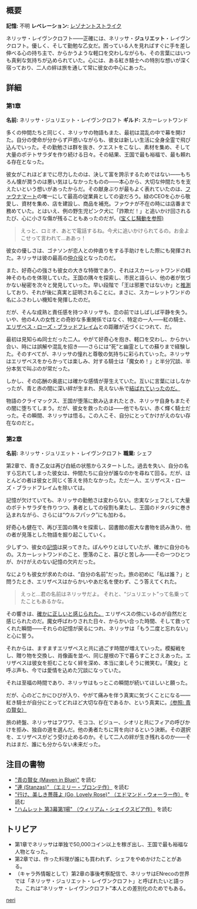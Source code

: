 <!-- title: ネリッサ・ジュリエット・レイヴンクロフト -->
<!-- quote: 私の勇敢な騎士はどこにいるのかしら？ -->
<!-- chapters: -1 -->
<!-- images: (ネリッサ 第1章プロフィール), ("Start Again" MVのネリッサ), (レベレーションを発動するネリッサ), (ネリッサ 第2章プロフィール), (第2章エンディングでフィアに背を向けるネリッサ) -->
<!-- model: false -->

## 概要

**記憶:** 不明
**レベレーション:** [レゾナントストライク](#entry:resonant-strike-entry)

ネリッサ・レイヴンクロフト――正確には、ネリッサ・**ジュリエット**・レイヴンクロフト。優しく、そして勤勉な乙女だ。困っている人を見ればすぐに手を差し伸べる心の持ち主で、からかうような軽口を交わしながらも、その言葉にはいつも真剣な気持ちが込められていた。心には、ある紅き騎士への特別な想いが深く宿っており、二人の絆は旅を通して常に彼女の中心にあった。

## 詳細

### 第1章

**名前:** ネリッサ・ジュリエット・レイヴンクロフト
**ギルド:** スカーレットワンド

多くの仲間たちと同じく、ネリッサの物語もまた、最初は混乱の中で幕を開けた。自分の使命が分からず戸惑いながらも、彼女は新しい生活に全身全霊で飛び込んでいった。その勤勉さは群を抜き、クエストをこなし、素材を集め、そして大量のポテトサラダを作り続ける日々。その結果、王国で最も裕福で、最も頼れる存在となった。

彼女がこれほどまでに尽力したのは、決して富を誇示するためではない――もちろん懐が潤うのは悪い気はしなかったものの――本心から、大切な仲間たちを支えたいという想いがあったからだ。その献身ぶりが最もよく表れていたのは、[ファウナマート](#entry:faunamart-entry)の唯一にして最高の従業員としての姿だろう。緑のCEOを心から敬愛し、資材を集め、店を建設し、商品を補充。ファウナが不在の時には店番まで務めていた。とはいえ、例の野生児ピンク犬に「詐欺だ！」と追いかけ回されるたび、心に小さな傷が残ることもあったのだが。([宝くじ騒動を参照)](#entry:lottery-fiasco-entry)

> えっと、ロミオ、あとで電話するね。今犬に追いかけられてるの。お金よこせって言われて…ああっ！

彼女の優しさは、ゴナソンが恋人との仲直りをする手助けをした際にも発揮された。ネリッサは彼の最高の[仲介役](https://www.youtube.com/live/qdYQ5j-0sQI?feature=shared&t=2806)となったのだ。

また、好奇心の強さも彼女の大きな特徴であり、それはスカーレットワンドの精神そのものを体現していた。王国の隅々を探索し、市民と語らい、他の者が気づかない秘密を次々と発見していった。早い段階で「王は邪悪ではないか」と[推測](https://www.youtube.com/live/qdYQ5j-0sQI?feature=shared&t=12299)しており、それが後に真実と証明されることに。まさに、スカーレットワンドの名にふさわしい機知を発揮したのだ。

だが、そんな成熟と責任感を持つネリッサも、恋の前ではしばしば平静を失う。いや、他の4人の女性との奇妙な多重関係ではなく、特定の一人――紅の騎士、[エリザベス・ローズ・ブラッドフレイム](#entry:liz-entry)との距離が近づくにつれて、だ。

最初は見知らぬ同士だった二人。やがて好奇心を抱き、軽口を交わし、からかい合い、時には誤解や混乱を招き――さらには“死”と幽霊としての蘇りまで経験した。そのすべてが、ネリッサの憧れと尊敬の気持ちに彩られていった。ネリッサはエリザベスをからかっては楽しみ、対する騎士は「魔女め！」と半分冗談、半分本気で叫ぶのが常だった。

しかし、その応酬の奥底には確かな感情が芽生えていた。互いに言葉にはしなかったが、青と赤の間に深い絆が生まれ、見えない糸で[結ばれていったのだ。](#entry:fire-and-flight-entry)

物語のクライマックス、王国が堕落に飲み込まれたとき、ネリッサ自身もまたその闇に堕ちてしまう。だが、彼女を救ったのは――他でもない、赤く輝く騎士だった。その瞬間、ネリッサは悟る。この人こそ、自分にとってかけがえのない存在なのだと。

### 第2章

**名前:** ネリッサ・ジュリエット・レイヴンクロフト
**職業:** シェフ

第2章で、青き乙女は再び白紙の状態からスタートした。過去を失い、自分の名すら忘れてしまった彼女は、仲間たちに自分が誰なのかを尋ねて回る。だが、ほとんどの者は彼女と同じく答えを持たなかった。ただ一人、エリザベス・ローズ・ブラッドフレイムを除いては。

記憶が欠けていても、ネリッサの勤勉さは変わらない。忠実なシェフとして大量のポテトサラダを作りつつ、勇者としての役割も果たし、王国のドタバタに巻き込まれながら、さらには“ウルフパック”にも加わる。

好奇心も健在で、再び王国の隅々を探索し、図書館の膨大な書物を読み漁り、他の者が見落とした物語を掘り起こしていく。

少しずつ、彼女の[記憶](https://www.youtube.com/live/5sWjzbacGUY?si=KUn5fSBcrLgmamn&t=12079)は戻ってきた。ぼんやりとはしていたが、確かに自分のもの。スカーレットワンドのこと、堕落のこと、喜びと苦しみ――その一つひとつが、かけがえのない記憶の欠片だった。

なによりも彼女が求めたのは、“自分の名前”だった。旅の初めに「私は誰？」と問うたとき、エリザベスはからかいやあだ名を使わず、こう答えてくれた。

> えっと…君の名前はネリッサだよ。
> それと、“ジュリエット”って名乗ってたこともあるかな。

その響きは、[確かに正しいと感じられた。](https://www.youtube.com/live/XfZh_3xb7i0?si=xVwBE_o5TFb2HfsC&t=5287) エリザベスの傍にいるのが自然だと感じられたのだ。魔女呼ばわりされた日々、からかい合った時間、そして救ってくれた瞬間――それらの記憶が戻るにつれ、ネリッサは「もう二度と忘れない」と心に誓う。

それからは、ますますエリザベスと共に過ごす時間が増えていった。模擬戦をし、贈り物を交換し、肖像画を並べ、同じ屋根の下で暮らすことさえあった。エリザベスは彼女を拒むことなく絆を深め、本当に楽しそうに微笑む。「魔女」と呼ぶ声も、今では愛情を込めた冗談になっていた。

それは至福の時間であり、ネリッサはもっとこの瞬間が続いてほしいと願った。

だが、心のどこかにひびが入り、やがて痛みを伴う真実に気づくことになる――紅き騎士が自分にとってどれほど大切な存在であるか、という真実に。[（参照: 青の賢女）](#entry:maven-in-blue-entry)

旅の終盤、ネリッサはフワワ、モココ、ビジュー、シオリと共にフィアの呼びかけを拒み、独自の道を選んだ。他の勇者たちに背を向けるという決断。その選択を、エリザベスがどう受け止めるのか。そして二人の絆が生き残れるのか――それはまだ、誰にも分からない未来だった。

## 注目の書物

- ["青の賢女 (Maven in Blue)"](#text:maven-in-blue) を読む
- ["連 (Stanzas)" （エミリー・ブロンテ作）](#text:stanzas) を読む
- ["行け、美しき薔薇よ (Go, Lovely Rose)" （エドマンド・ウォーラー作）](#text:go-lovely-rose) を読む
- ["ハムレット 第3幕第1場" （ウィリアム・シェイクスピア作）](#text:hamlet) を読む

## トリビア

- 第1章でネリッサは単独で50,000コイン以上を稼ぎ出し、王国で最も裕福な人物となった。
- 第2章では、作った料理が誰にも買われず、シェフをやめかけたことがある。
- （キャラ外情報として）第2章の事後考察配信で、ネリッサはENrecoの世界では「ネリッサ・ジュリエット・レイヴンクロフト」と呼ばれたいと語った。これは“ネリッサ・レイヴンクロフト”本人との差別化のためでもある。

[neri](#easter:easter-nerissa)
